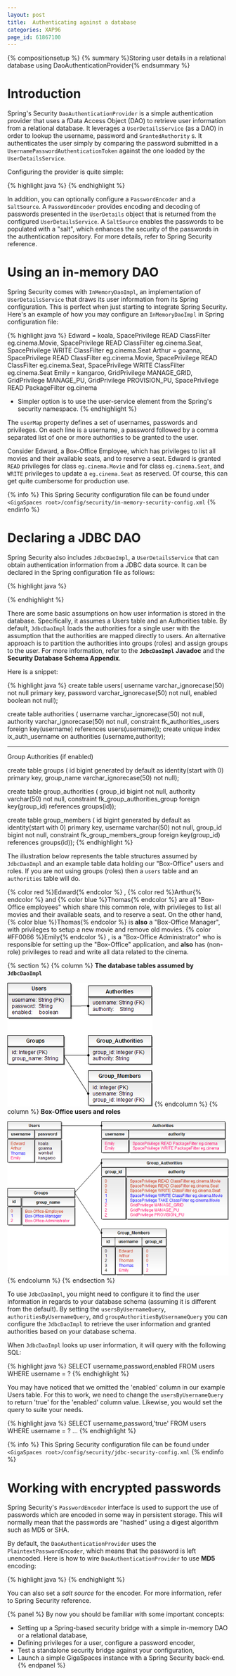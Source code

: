 ```yaml
---
layout: post
title:  Authenticating against a database
categories: XAP96
page_id: 61867100
---
```


{% compositionsetup %}
{% summary %}Storing user details in a relational database using DaoAuthenticationProvider{% endsummary %}

# Introduction

Spring's Security `DaoAuthenticationProvider` is a simple authentication provider that uses a fData Access Object (DAO) to retrieve user information from a relational database. It leverages a `UserDetailsService` (as a DAO) in order to lookup the username, password and `GrantedAuthority` s. It authenticates the user simply by comparing the password submitted in a `UsernamePasswordAuthenticationToken`  against the one loaded by the `UserDetailsService`.

Configuring the provider is quite simple: 

{% highlight java %}
<bean id="daoAuthenticationProvider" 
      class="org.springframework.security.authentication.dao.DaoAuthenticationProvider">
    <property name="userDetailsService" ref="daoUserDetailsService" />
</bean>
{% endhighlight %}

In addition, you can optionally configure a `PasswordEncoder` and a `SaltSource`. A `PasswordEncoder` provides encoding and decoding of passwords presented in the `UserDetails` object that is returned from the configured `UserDetailsService`. A `SaltSource` enables the passwords to be populated with a "salt", which enhances the security of the passwords in the authentication repository. For more details, refer to Spring Security reference.

# Using an in-memory DAO

Spring Security comes with `InMemoryDaoImpl`, an implementation of `UserDetailsService` that draws its user information from its Spring configuration. This is perfect when just starting to integrate Spring Security. Here's an example of how you may configure an `InMemoryDaoImpl` in Spring configuration file:

{% highlight java %}
<bean id="daoUserDetailsService" 
      class="org.springframework.security.core.userdetails.memory.InMemoryDaoImpl">
 <property name="userMap">
    <value>
      Edward = koala, SpacePrivilege READ ClassFilter eg.cinema.Movie, SpacePrivilege READ ClassFilter eg.cinema.Seat, 
               SpacePrivilege WRITE ClassFilter eg.cinema.Seat
      Arthur = goanna, SpacePrivilege READ ClassFilter eg.cinema.Movie, SpacePrivilege READ ClassFilter eg.cinema.Seat, 
               SpacePrivilege WRITE ClassFilter eg.cinema.Seat
      Emily = kangaroo, GridPrivilege MANAGE_GRID, GridPrivilege MANAGE_PU, GridPrivilege PROVISION_PU, 
              SpacePrivilege READ PackageFilter eg.cinema
    </value>
  </property>
</bean>

- Simpler option is to use the user-service element from the Spring's security namespace.
{% endhighlight %}

The `userMap` property defines a set of usernames, passwords and privileges. On each line is a username, a password followed by a comma separated list of one or more authorities to be granted to the user. 

Consider Edward, a Box-Office Employee, which has privileges to list all movies and their available seats, and to reserve a seat. Edward is granted `READ` privileges for class `eg.cinema.Movie` and for class `eg.cinema.Seat`, and `WRITE` privileges to update a `eg.cinema.Seat` as reserved. Of course, this can get quite cumbersome for production use. 

{% info %}
This Spring Security configuration file can be found under `<GigaSpaces root>/config/security/in-memory-security-config.xml`
{% endinfo %}

# Declaring a JDBC DAO

Spring Security also includes `JdbcDaoImpl`, a `UserDetailsService` that can obtain authentication information from a JDBC data source. It can be declared in the Spring configuration file as follows:

{% highlight java %}
<bean id="daoUserDetailsService" class="org.springframework.security.core.userdetails.jdbc.JdbcDaoImpl">
    <property name="dataSource" ref="jdbcDataSource" />
</bean>

<bean id="jdbcDataSource"
    class="org.springframework.jdbc.datasource.SimpleDriverDataSource">
    <property name="driverClass" value="org.hsqldb.jdbcDriver" />
    <property name="url" value="jdbc:hsqldb:hsql://localhost:9001" />
</bean>
{% endhighlight %}

There are some basic assumptions on how user information is stored in the database. Specifically, it assumes a Users table and an Authorities table. By default, `JdbcDaoImpl` loads the authorities for a single user with the assumption that the authorities are mapped directly to users. An alternative approach is to partition the authorities into groups (roles) and assign groups to the user. For more information, refer to the **`JdbcDaoImpl` Javadoc** and the **Security Database Schema Appendix**.

Here is a snippet:

{% highlight java %}
create table users(
    username varchar_ignorecase(50) not null primary key,
    password varchar_ignorecase(50) not null,
    enabled boolean not null);

create table authorities (
    username varchar_ignorecase(50) not null,
    authority varchar_ignorecase(50) not null,
    constraint fk_authorities_users foreign key(username) references users(username));
    create unique index ix_auth_username on authorities (username,authority);

---
Group Authorities (if enabled)

create table groups (
    id bigint generated by default as identity(start with 0) primary key,
    group_name varchar_ignorecase(50) not null);

create table group_authorities (
    group_id bigint not null,
    authority varchar(50) not null,
    constraint fk_group_authorities_group foreign key(group_id) references groups(id));

create table group_members (
    id bigint generated by default as identity(start with 0) primary key,
    username varchar(50) not null,
    group_id bigint not null,
    constraint fk_group_members_group foreign key(group_id) references groups(id));
{% endhighlight %}

The illustration below represents the table structures assumed by `JdbcDaoImpl` and an example table data holding our "Box-Office" users and roles. If you are not using groups (roles) then a `users` table and an `authorities` table will do.

{% color red %}Edward{% endcolor %}
, 
{% color red %}Arthur{% endcolor %}
and
{% color blue %}Thomas{% endcolor %}
are all "Box-Office employees" which share this common role, with privileges to list all movies and their available seats, and to reserve a seat. On the other hand, 
{% color blue %}Thomas{% endcolor %}
 is **also** a "Box-Office Manager", with privileges to setup a new movie and remove old movies. 
{% color #FF0066 %}Emily{% endcolor %}
, is a "Box-Office Administrator" who is responsible for setting up the "Box-Office" application, and **also** has (non-role) privileges to read and write all data related to the cinema.

{% section %}
{% column %}
**The database tables assumed by `JdbcDaoImpl`**

![SpringSecurity-JdbcDaoImpl.png](/attachment_files/SpringSecurity-JdbcDaoImpl.png) 
{% endcolumn %}
{% column %}
**Box-Office users and roles**

![SpringSecurity-JdbcTables.png](/attachment_files/SpringSecurity-JdbcTables.png)
{% endcolumn %}
{% endsection %}

To use `JdbcDaoImpl`, you might need to configure it to find the user information in regards to your database schema (assuming it is different from the default). By setting the `usersByUsernameQuery`, `authoritiesByUsernameQuery`, and `groupAuthoritiesByUsernameQuery` you can configure the `JdbcDaoImpl` to retrieve the user information and granted authorities based on your database schema.

When `JdbcDaoImpl` looks up user information, it will query with the following SQL:

{% highlight java %}
SELECT username,password,enabled FROM users WHERE username = ?
{% endhighlight %}

You may have noticed that we omitted the 'enabled' column in our example Users table. For this to work, we need to change the `usersByUsernameQuery` to return 'true' for the 'enabled' column value. Likewise, you would set the query to suite your needs.

{% highlight java %}
<bean id="daoUserDetailsService" class="org.springframework.security.core.userdetails.jdbc.JdbcDaoImpl">
    <property name="dataSource" ref="jdbcDataSource" />
    <property name="usersByUsernameQuery">
        <value>SELECT username,password,'true' FROM users WHERE username = ?</value>
    </property>
...
</bean>
{% endhighlight %}

{% info %}
This Spring Security configuration file can be found under `<GigaSpaces root>/config/security/jdbc-security-config.xml`
{% endinfo %}

# Working with encrypted passwords

Spring Security's `PasswordEncoder` interface is used to support the use of passwords which are encoded in some way in persistent storage. This will normally mean that the passwords are "hashed" using a digest algorithm such as MD5 or SHA.

By default, the `DaoAuthenticationProvider` uses the `PlaintextPasswordEncoder`, which means that the password is left unencoded. Here is how to wire `DaoAuthenticationProvider` to use **MD5** encoding:

{% highlight java %}
<bean id="daoAuthenticationProvider"
    class="org.springframework.security.authentication.dao.DaoAuthenticationProvider">
    <property name="userDetailsService" ref="daoUserDetailsService" />
    <property name="passwordEncoder">
        <bean class="org.springframework.security.authentication.encoding.Md5PasswordEncoder" />
    </property>
</bean>
{% endhighlight %}

You can also set a _salt source_ for the encoder. For more information, refer to Spring Security reference.

    
{% panel %}
By now you should be familiar with some important concepts: 

- Setting up a Spring-based security bridge with a simple in-memory DAO or a relational database, 
- Defining privileges for a user, configure a password encoder, 
- Test a standalone security bridge against your configuration,
- Launch a simple GigaSpaces instance with a Spring Security back-end.
{% endpanel %}
